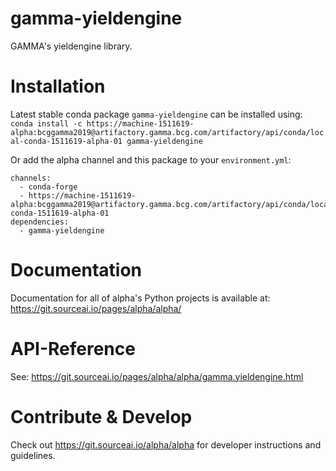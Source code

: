 # gamma-yieldengine

GAMMA's yieldengine library.

# Installation
Latest stable conda package `gamma-yieldengine` can be installed using:
`conda install -c https://machine-1511619-alpha:bcggamma2019@artifactory.gamma.bcg.com/artifactory/api/conda/local-conda-1511619-alpha-01 gamma-yieldengine`

Or add the alpha channel and this package to your `environment.yml`:
```
channels:
  - conda-forge
  - https://machine-1511619-alpha:bcggamma2019@artifactory.gamma.bcg.com/artifactory/api/conda/local-conda-1511619-alpha-01
dependencies:
  - gamma-yieldengine
```
# Documentation
Documentation for all of alpha's Python projects is available at: 
https://git.sourceai.io/pages/alpha/alpha/

# API-Reference
See: https://git.sourceai.io/pages/alpha/alpha/gamma.yieldengine.html

# Contribute & Develop
Check out https://git.sourceai.io/alpha/alpha for developer instructions and guidelines.